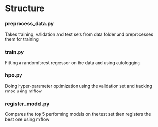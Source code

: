 # Structure

### preprocess_data.py

Takes training, validation and test sets from data folder and preprocesses them for training

### train.py

Fitting a randomforest regressor on the data and using autologging

### hpo.py

Doing hyper-parameter optimization using the validation set and tracking rmse using mlflow

### register_model.py

Compares the top 5 performing models on the test set then registers the best one using mlflow
